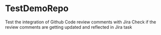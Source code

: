 # TestDemoRepo
Test the integration of Github Code review comments with Jira
Check if the review comments are getting updated and reflected in Jira task
